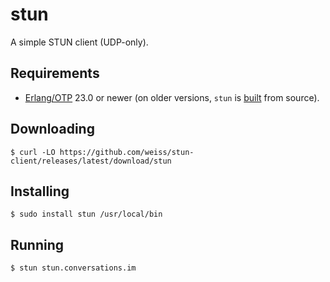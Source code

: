 # stun

A simple STUN client (UDP-only).

## Requirements

- [Erlang/OTP][erlang] 23.0 or newer (on older versions, `stun` is
  [built][source] from source).

## Downloading

    $ curl -LO https://github.com/weiss/stun-client/releases/latest/download/stun

## Installing

    $ sudo install stun /usr/local/bin

## Running

    $ stun stun.conversations.im

[source]: INSTALL.md
[erlang]: https://erlang.org
[rebar3]: https://rebar3.org
